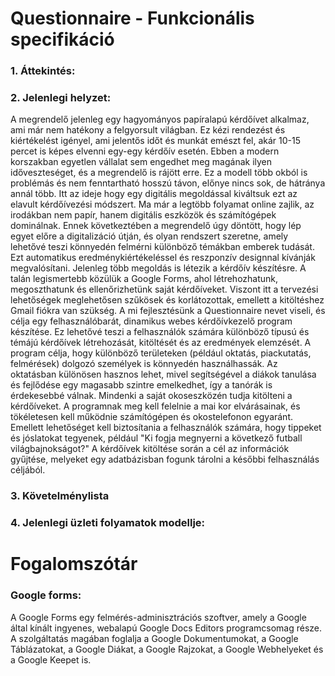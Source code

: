 <h1>Questionnaire - Funkcionális specifikáció</h1>

<h3> 1. Áttekintés:</h3> 

<h3> 2. Jelenlegi helyzet:</h3> 
A megrendelő jelenleg egy hagyományos papíralapú kérdőívet alkalmaz, ami már nem hatékony a felgyorsult világban. 
Ez kézi rendezést és kiértékelést igényel, ami jelentős időt és munkát emészt fel, akár 10-15 percet is képes elvenni egy-egy kérdőív
esetén. 
Ebben a modern korszakban egyetlen vállalat sem engedhet meg magának ilyen időveszteséget, és a megrendelő is rájött erre.
Ez a modell több okból is problémás és nem fenntartható hosszú távon,
előnye nincs sok, de hátránya annál több. 
Itt az ideje hogy egy digitális megoldással kiváltsuk ezt az elavult
kérdőívezési módszert. 
Ma már a legtöbb folyamat online zajlik, az irodákban nem papír, hanem digitális eszközök és számítógépek dominálnak.
Ennek következtében a megrendelő úgy döntött, hogy lép egyet előre a digitalizáció útján, és olyan rendszert szeretne, amely lehetővé teszi könnyedén felmérni különböző témákban emberek tudását. 
Ezt automatikus eredménykiértékeléssel és reszponzív designnal kívánják megvalósítani.
Jelenleg több megoldás is létezik a kérdőív készítésre. 
A talán legismertebb közülük a Google Forms, ahol létrehozhatunk, megoszthatunk és ellenőrizhetünk saját kérdőíveket. 
Viszont itt a tervezési lehetőségek meglehetősen szűkösek és korlátozottak, emellett a kitöltéshez Gmail fiókra van szükség.
A mi fejlesztésünk a Questionnaire nevet viseli, és célja egy felhasználóbarát, dinamikus webes kérdőívkezelő program készítése.
Ez lehetővé teszi a felhasználók számára különböző típusú és témájú kérdőívek létrehozását, kitöltését és az eredmények elemzését. 
A program célja, hogy különböző területeken (például oktatás, piackutatás, felmérések) dolgozó személyek is könnyedén használhassák. 
Az oktatásban különösen hasznos lehet, mivel segítségével a diákok tanulása és fejlődése egy magasabb szintre emelkedhet, 
így a tanórák is érdekesebbé válnak. 
Mindenki a saját okoseszközén tudja kitölteni a kérdőíveket.
A programnak meg kell felelnie a mai kor elvárásainak, és tökéletesen kell működnie számítógépen és okostelefonon egyaránt. 
Emellett lehetőséget kell biztosítania a felhasználók számára, hogy tippeket és jóslatokat tegyenek, például 
"Ki fogja megnyerni a következő futball világbajnokságot?"
A kérdőívek kitöltése során a cél az információk gyűjtése, melyeket egy adatbázisban fogunk tárolni a későbbi felhasználás céljából.

<h3> 3. Követelménylista</h3> 

<h3> 4. Jelenlegi üzleti folyamatok modellje:</h3>

# Fogalomszótár
### Google forms: 
A Google Forms egy felmérés-adminisztrációs szoftver, amely a Google által kínált ingyenes, webalapú Google Docs Editors programcsomag része. A szolgáltatás magában foglalja a Google Dokumentumokat, a Google Táblázatokat, a Google Diákat, a Google Rajzokat, a Google Webhelyeket és a Google Keepet is.